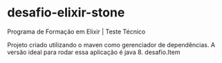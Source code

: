 # desafio-elixir-stone
Programa de Formação em Elixir | Teste Técnico

Projeto criado utilizando o maven como gerenciador de dependências.
A versão ideal para rodar essa aplicação é java 8.
desafio.Item